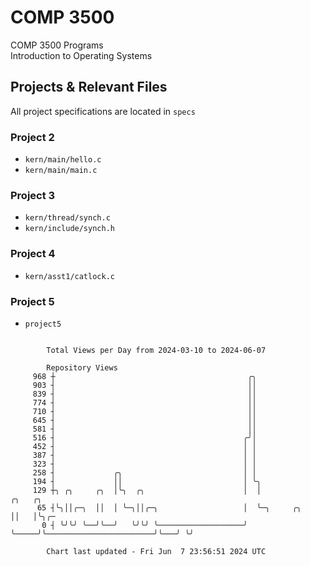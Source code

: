 # COMP 3500
COMP 3500 Programs  
Introduction to Operating Systems  
## Projects & Relevant Files
All project specifications are located in `specs`
### Project 2
- `kern/main/hello.c`
- `kern/main/main.c`
### Project 3
- `kern/thread/synch.c`
- `kern/include/synch.h`
### Project 4
- `kern/asst1/catlock.c`
### Project 5
- `project5`

```

        Total Views per Day from 2024-03-10 to 2024-06-07

        Repository Views
     968 ┼                                           ╭╮
     903 ┤                                           ││
     839 ┤                                           ││
     774 ┤                                           ││
     710 ┤                                           ││
     645 ┤                                           ││
     581 ┤                                           ││
     516 ┤                                          ╭╯│
     452 ┤                                          │ │
     387 ┤                                          │ │
     323 ┤                                          │ │
     258 ┤             ╭╮                           │ │
     194 ┤             ││                           │ ╰╮
     129 ┼╮ ╭╮     ╭╮  │╰╮  ╭╮                      │  │                                 ╭╮   ╭╮
      65 ┤╰╮││╭─╮  ││  │ ╰─╮││╭─╮                   │  ╰─╮     ╭╮                        ││   │╰╮╭─
       0 ┤ ╰╯╰╯ ╰──╯╰──╯   ╰╯╰╯ ╰───────────────────╯    ╰─────╯╰────────────────────────╯╰───╯ ╰╯

        Chart last updated - Fri Jun  7 23:56:51 2024 UTC
        
```
